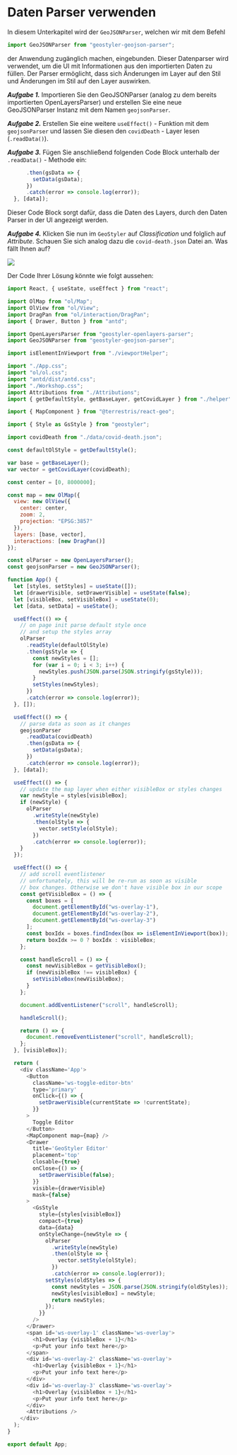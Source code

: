 # Daten Parser verwenden
In diesem Unterkapitel wird der `GeoJSONParser`, welchen wir mit dem Befehl

```javascript
import GeoJSONParser from "geostyler-geojson-parser";
```

der Anwendung zugänglich machen, eingebunden. Dieser Datenparser wird verwendet, um die UI mit 
Informationen aus den importierten Daten zu füllen. Der Parser ermöglicht, dass sich Änderungen
im Layer auf den Stil und Änderungen im Stil auf den Layer auswirken.

***Aufgabe 1.***
Importieren Sie den GeoJSONParser (analog zu dem bereits importierten OpenLayersParser) und 
erstellen Sie eine neue GeoJSONParser Instanz mit dem Namen `geojsonParser`.

***Aufgabe 2.***
Erstellen Sie eine weitere `useEffect()` - Funktion mit dem `geojsonParser` und lassen Sie diesen den `covidDeath` - Layer lesen (`.readData()`). 

***Aufgabe 3.***
Fügen Sie anschließend folgenden Code Block unterhalb der `.readData()` - Methode ein:
```javascript
      .then(gsData => {
        setData(gsData);
      })
      .catch(error => console.log(error));
  }, [data]);
```
Dieser Code Block sorgt dafür, dass die Daten des Layers, durch den Daten Parser in der UI angezeigt 
werden.

***Aufgabe 4.***
Klicken Sie nun im `GeoStyler` auf *Classification* und folglich auf *Attribute*. Schauen Sie sich analog
dazu die `covid-death.json` Datei an. Was fällt Ihnen auf?

[![](../images/stepEightImage.png)](../images/stepEightImage.png)

Der Code Ihrer Lösung könnte wie folgt aussehen:

```javascript
import React, { useState, useEffect } from "react";

import OlMap from "ol/Map";
import OlView from "ol/View";
import DragPan from "ol/interaction/DragPan";
import { Drawer, Button } from "antd";

import OpenLayersParser from "geostyler-openlayers-parser";
import GeoJSONParser from "geostyler-geojson-parser";

import isElementInViewport from "./viewportHelper";

import "./App.css";
import "ol/ol.css";
import "antd/dist/antd.css";
import "./Workshop.css";
import Attributions from "./Attributions";
import { getDefaultStyle, getBaseLayer, getCovidLayer } from "./helper";

import { MapComponent } from "@terrestris/react-geo";

import { Style as GsStyle } from "geostyler";

import covidDeath from "./data/covid-death.json";

const defaultOlStyle = getDefaultStyle();

var base = getBaseLayer();
var vector = getCovidLayer(covidDeath);

const center = [0, 8000000];

const map = new OlMap({
  view: new OlView({
    center: center,
    zoom: 2,
    projection: "EPSG:3857"
  }),
  layers: [base, vector],
  interactions: [new DragPan()]
});

const olParser = new OpenLayersParser();
const geojsonParser = new GeoJSONParser();

function App() {
  let [styles, setStyles] = useState([]);
  let [drawerVisible, setDrawerVisible] = useState(false);
  let [visibleBox, setVisibleBox] = useState(0);
  let [data, setData] = useState();

  useEffect(() => {
    // on page init parse default style once
    // and setup the styles array
    olParser
      .readStyle(defaultOlStyle)
      .then(gsStyle => {
        const newStyles = [];
        for (var i = 0; i < 3; i++) {
          newStyles.push(JSON.parse(JSON.stringify(gsStyle)));
        }
        setStyles(newStyles);
      })
      .catch(error => console.log(error));
  }, []);

  useEffect(() => {
    // parse data as soon as it changes
    geojsonParser
      .readData(covidDeath)
      .then(gsData => {
        setData(gsData);
      })
      .catch(error => console.log(error));
  }, [data]);

  useEffect(() => {
    // update the map layer when either visibleBox or styles changes
    var newStyle = styles[visibleBox];
    if (newStyle) {
      olParser
        .writeStyle(newStyle)
        .then(olStyle => {
          vector.setStyle(olStyle);
        })
        .catch(error => console.log(error));
    }
  });

  useEffect(() => {
    // add scroll eventlistener
    // unfortunately, this will be re-run as soon as visible
    // box changes. Otherwise we don't have visible box in our scope
    const getVisibleBox = () => {
      const boxes = [
        document.getElementById("ws-overlay-1"),
        document.getElementById("ws-overlay-2"),
        document.getElementById("ws-overlay-3")
      ];
      const boxIdx = boxes.findIndex(box => isElementInViewport(box));
      return boxIdx >= 0 ? boxIdx : visibleBox;
    };

    const handleScroll = () => {
      const newVisibleBox = getVisibleBox();
      if (newVisibleBox !== visibleBox) {
        setVisibleBox(newVisibleBox);
      }
    };

    document.addEventListener("scroll", handleScroll);

    handleScroll();

    return () => {
      document.removeEventListener("scroll", handleScroll);
    };
  }, [visibleBox]);

  return (
    <div className='App'>
      <Button
        className='ws-toggle-editor-btn'
        type='primary'
        onClick={() => {
          setDrawerVisible(currentState => !currentState);
        }}
      >
        Toggle Editor
      </Button>
      <MapComponent map={map} />
      <Drawer
        title='GeoStyler Editor'
        placement='top'
        closable={true}
        onClose={() => {
          setDrawerVisible(false);
        }}
        visible={drawerVisible}
        mask={false}
      >
        <GsStyle
          style={styles[visibleBox]}
          compact={true}
          data={data}
          onStyleChange={newStyle => {
            olParser
              .writeStyle(newStyle)
              .then(olStyle => {
                vector.setStyle(olStyle);
              })
              .catch(error => console.log(error));
            setStyles(oldStyles => {
              const newStyles = JSON.parse(JSON.stringify(oldStyles));
              newStyles[visibleBox] = newStyle;
              return newStyles;
            });
          }}
        />
      </Drawer>
      <span id='ws-overlay-1' className='ws-overlay'>
        <h1>Overlay {visibleBox + 1}</h1>
        <p>Put your info text here</p>
      </span>
      <div id='ws-overlay-2' className='ws-overlay'>
        <h1>Overlay {visibleBox + 1}</h1>
        <p>Put your info text here</p>
      </div>
      <div id='ws-overlay-3' className='ws-overlay'>
        <h1>Overlay {visibleBox + 1}</h1>
        <p>Put your info text here</p>
      </div>
      <Attributions />
    </div>
  );
}

export default App;
```

